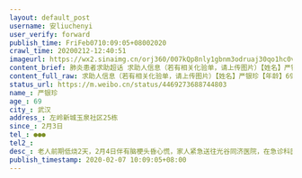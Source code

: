 ```yaml
---
layout: default_post
username: 安liuchenyi
user_verify: forward
publish_time: FriFeb0710:09:05+08002020
crawl_time: 20200212-12:40:51
imageurl: https://wx2.sinaimg.cn/orj360/007kQp8nly1gbnm3odruaj30qo1hc0vw.jpg,https://wx3.sinaimg.cn/orj360/007kQp8nly1gbnm3os2pmj30qo1hcac4.jpg
content_brief: 肺炎患者求助超话 求助人信息（若有相关化验单，请上传图片）【姓名】严银珍【年龄】69【所在城市】武汉【所在小区、社区】左岭新城玉泉社区25栋【患病时间】2月3日【联系方式】●●●【其他紧急联系人】【病情描述】 老人前期低烧2天，2月4日伴有脑梗头昏心慌，家人紧急送往光谷同济 ...全文
content_full_raw: 求助人信息（若有相关化验单，请上传图片）【姓名】严银珍【年龄】69【所在城市】武汉【所在小区、社区】左岭新城玉泉社区25栋【患病时间】2月3日【联系方式】●●●【其他紧急联系人】【病情描述】老人前期低烧2天，2月4日伴有脑梗头昏心慌，家人紧急送往光谷同济医院，在急诊科医生的建议下照了ct显示双肺感染，2月6日核酸检测结果呈阳性，家中全员都已做核酸检测等待结果且在家自我隔离中。2月6日老人高烧38.5度，家人联系社区和政府，两方互相推诿后在政府承诺安排我们住院15小时后都没人车辆或任何人员联系我们。老人患有糖尿病，冠心病，高血压，脑梗，家人本着不给社会和政府添乱的原则也不敢出门送婆婆就医。只能求助于网络
status_url: https://m.weibo.cn/status/4469273688744803
name_: 严银珍
age_: 69
city_: 武汉
address_: 左岭新城玉泉社区25栋
since_: 2月3日
tel_: ●●●
tel2_: 
desc_: 老人前期低烧2天，2月4日伴有脑梗头昏心慌，家人紧急送往光谷同济医院，在急诊科医生的建议下照了ct显示双肺感染，2月6日核酸检测结果呈阳性，家中全员都已做核酸检测等待结果且在家自我隔离中。2月6日老人高烧38.5度，家人联系社区和政府，两方互相推诿后在政府承诺安排我们住院15小时后都没人车辆或任何人员联系我们。老人患有糖尿病，冠心病，高血压，脑梗，家人本着不给社会和政府添乱的原则也不敢出门送婆婆就医。只能求助于网络
publish_timestamp: 2020-02-07 10:09:05+08:00
---
```

